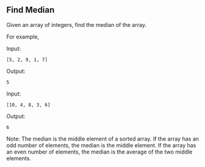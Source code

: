 ## Find Median

Given an array of integers, find the median of the array.

For example,

Input:
```
[5, 2, 9, 1, 7]
```

Output:
```
5
```

Input:
```
[10, 4, 8, 3, 6]
```

Output:
```
6
```

Note: The median is the middle element of a sorted array. If the array has an odd number of elements, the median is the middle element. If the array has an even number of elements, the median is the average of the two middle elements.
